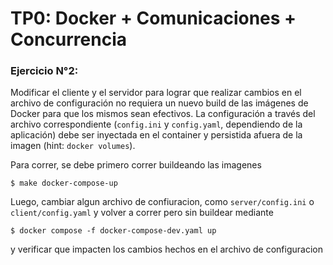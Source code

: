 # TP0: Docker + Comunicaciones + Concurrencia
### Ejercicio N°2:
Modificar el cliente y el servidor para lograr que realizar cambios en el archivo de configuración no requiera un nuevo build de las imágenes de Docker para que los mismos sean efectivos. La configuración a través del archivo correspondiente (`config.ini` y `config.yaml`, dependiendo de la aplicación) debe ser inyectada en el container y persistida afuera de la imagen (hint: `docker volumes`).

Para correr, se debe primero correr buildeando las imagenes

```console
$ make docker-compose-up
```

Luego, cambiar algun archivo de confiuracion, como ``server/config.ini`` o ``client/config.yaml`` y volver a correr pero sin buildear mediante

```console
$ docker compose -f docker-compose-dev.yaml up
```

y verificar que impacten los cambios hechos en el archivo de configuracion
